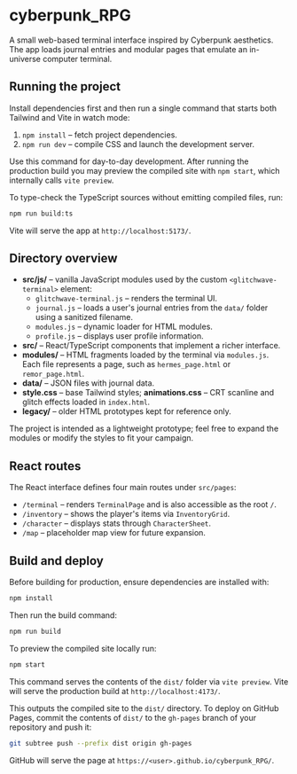 # cyberpunk_RPG

A small web-based terminal interface inspired by Cyberpunk aesthetics. The app loads journal entries and modular pages that emulate an in-universe computer terminal.

## Running the project

Install dependencies first and then run a single command that starts both Tailwind and Vite in watch mode:

1. `npm install` – fetch project dependencies.
2. `npm run dev` – compile CSS and launch the development server.

Use this command for day-to-day development. After running the production build
you may preview the compiled site with `npm start`, which internally calls
`vite preview`.

To type-check the TypeScript sources without emitting compiled files, run:

```bash
npm run build:ts
```

Vite will serve the app at `http://localhost:5173/`.

## Directory overview

- **src/js/** – vanilla JavaScript modules used by the custom `<glitchwave-terminal>` element:
  - `glitchwave-terminal.js` – renders the terminal UI.
  - `journal.js` – loads a user's journal entries from the `data/` folder using a sanitized filename.
  - `modules.js` – dynamic loader for HTML modules.
  - `profile.js` – displays user profile information.
- **src/** – React/TypeScript components that implement a richer interface.
- **modules/** – HTML fragments loaded by the terminal via `modules.js`. Each file represents a page, such as `hermes_page.html` or `remor_page.html`.
- **data/** – JSON files with journal data.
- **style.css** – base Tailwind styles; **animations.css** – CRT scanline and glitch effects loaded in `index.html`.
- **legacy/** – older HTML prototypes kept for reference only.

The project is intended as a lightweight prototype; feel free to expand the modules or modify the styles to fit your campaign.

## React routes

The React interface defines four main routes under `src/pages`:

- `/terminal` – renders `TerminalPage` and is also accessible as the root `/`.
- `/inventory` – shows the player's items via `InventoryGrid`.
- `/character` – displays stats through `CharacterSheet`.
- `/map` – placeholder map view for future expansion.

## Build and deploy

Before building for production, ensure dependencies are installed with:

```bash
npm install
```

Then run the build command:

```bash
npm run build
```

To preview the compiled site locally run:

```bash
npm start
```

This command serves the contents of the `dist/` folder via `vite preview`.
Vite will serve the production build at `http://localhost:4173/`.

This outputs the compiled site to the `dist/` directory. To deploy on GitHub Pages,
commit the contents of `dist/` to the `gh-pages` branch of your repository and push it:

```bash
git subtree push --prefix dist origin gh-pages
```

GitHub will serve the page at `https://<user>.github.io/cyberpunk_RPG/`.
